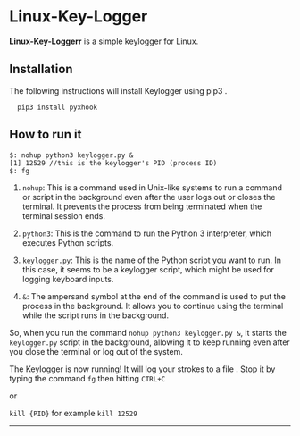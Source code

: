 # Linux-Key-Logger

**Linux-Key-Loggerr** is a simple keylogger for Linux.
## Installation

The following instructions will install Keylogger using pip3 .

```
  pip3 install pyxhook
```

## How to run it

```
$: nohup python3 keylogger.py &
[1] 12529 //this is the keylogger's PID (process ID)
$: fg
```
1. `nohup`: This is a command used in Unix-like systems to run a command or script in the background even after the user logs out or closes the terminal. It prevents the process from being terminated when the terminal session ends.

2. `python3`: This is the command to run the Python 3 interpreter, which executes Python scripts.

3. `keylogger.py`: This is the name of the Python script you want to run. In this case, it seems to be a keylogger script, which might be used for logging keyboard inputs.

4. `&`: The ampersand symbol at the end of the command is used to put the process in the background. It allows you to continue using the terminal while the script runs in the background.

So, when you run the command `nohup python3 keylogger.py &`, it starts the `keylogger.py` script in the background, allowing it to keep running even after you close the terminal or log out of the system.

The Keylogger is now running! It will log your strokes to a file .
Stop it by typing the command `fg` then hitting `CTRL+C`

or

`kill {PID}` for example `kill 12529`


---
